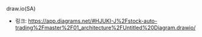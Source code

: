 draw.io(SA)
* 링크: <https://app.diagrams.net/#HJUKI-J%2Fstock-auto-trading%2Fmaster%2F01_architecture%2FUntitled%20Diagram.drawio/>

